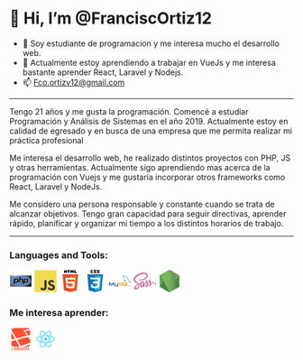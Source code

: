 #  👋 Hi, I’m @FranciscOrtiz12
- 👀 Soy estudiante de programacion y me interesa mucho el desarrollo web.
- 🌱 Actualmente estoy aprendiendo a trabajar en VueJs y me interesa bastante aprender React, Laravel y Nodejs.
- 📫 Fco.ortizv12@gmail.com

<hr>
Tengo 21 años y me gusta la programación. Comencé a estudiar Programación y Análisis de Sistemas en el año 2019.
Actualmente estoy en calidad de egresado y en busca de una empresa que me permita realizar mi práctica profesional
<p>
  Me interesa el desarrollo web, he realizado distintos proyectos con PHP, JS y otras herramientas. Actualmente sigo aprendiendo mas acerca de la programación con 
  Vuejs y me gustaría incorporar otros frameworks como React, Laravel y NodeJs.
</p>
<p>
  Me considero una persona responsable y constante cuando se trata de alcanzar objetivos.
  Tengo gran capacidad para seguir directivas, aprender rápido, planificar y organizar mi tiempo a los distintos horarios de trabajo.
</p>
<hr>

<h3 align="left">Languages and Tools:</h3>
<p align="left"> 
  <a href="#"><img src="https://raw.githubusercontent.com/devicons/devicon/master/icons/php/php-original.svg" alt="php" width="40" height="40"/></a>
  <a href="#"><img src="https://raw.githubusercontent.com/devicons/devicon/master/icons/javascript/javascript-original.svg" alt="javascript" width="40" height="40"/></a>
  <a href="#"><img src="https://raw.githubusercontent.com/devicons/devicon/master/icons/html5/html5-original-wordmark.svg" alt="html5" width="40" height="40"/></a>
  <a href="#"><img src="https://raw.githubusercontent.com/devicons/devicon/master/icons/css3/css3-original-wordmark.svg" alt="css3" width="40" height="40"/></a>
  <a href="#"><img src="https://raw.githubusercontent.com/devicons/devicon/master/icons/mysql/mysql-original-wordmark.svg" alt="mysql" width="40" height="40"/></a>
  <a href="#"><img src="https://raw.githubusercontent.com/github/explore/80688e429a7d4ef2fca1e82350fe8e3517d3494d/topics/sass/sass.png" alt="git" width="40" height="40"/></a>
  <a href="#"><img src="https://raw.githubusercontent.com/github/explore/80688e429a7d4ef2fca1e82350fe8e3517d3494d/topics/nodejs/nodejs.png" alt="NodeJs" width="40" height="40"/></a>
</p>

<h3 align="left">Me interesa aprender:</h3>
<p align="left"> 
  <a href="#"><img src="https://raw.githubusercontent.com/devicons/devicon/master/icons/laravel/laravel-plain-wordmark.svg" alt="laravel" width="40" height="40"/></a>
  <a href="#"><img src="https://raw.githubusercontent.com/github/explore/80688e429a7d4ef2fca1e82350fe8e3517d3494d/topics/react/react.png" alt="React" width="40" height="40"/></a>
</p>
